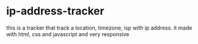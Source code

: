 # ip-address-tracker
this is a tracker that track a location, timezone, isp with ip address. it made with html, css and javascript and very responsive
